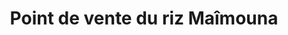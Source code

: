 ---
title: "Point de vente du riz Maîmouna"
url: /gueckedou/point-de-vente-du-riz-maimouna/
shop: commodité
---